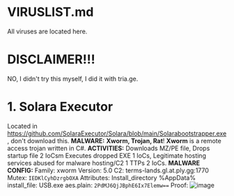 # VIRUSLIST.md
All viruses are located here.
# DISCLAIMER!!!
NO, I didn't try this myself, I did it with tria.ge.
# 1. Solara Executor
Located in https://github.com/SoIaraExecutor/Solara/blob/main/Solarabootstrapper.exe, don't download this.
**MALWARE:**
**Xworm, Trojan, Rat**!
**Xworm** is a remote access trojan written in C#.
**ACTIVITIES:**
Downloads MZ/PE file,
Drops startup file 2 IoCsm
Executes dropped EXE 1 IoCs,
Legitimate hosting services abused for malware hosting/C2 1 TTPs 2 IoCs.
**MALWARE CONFIG:**
Family: xworm
Version: 5.0
C2: terms-lands.gl.at.ply.gg:1770
Mutex: `IEDKlCyhDzrgbOXA`
Attributes: Install_directory  %AppData%
install_file: USB.exe
aes.plain: `2PdMJ6QjJBphE6Ix7Elemw==`
Proof: ![image](https://github.com/user-attachments/assets/d155cc52-0b6f-4229-8b3e-06f8c04d75e3)

